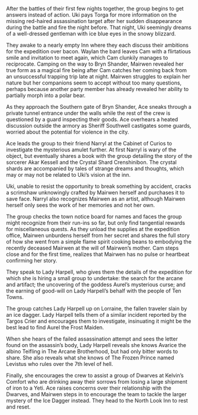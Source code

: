 After the battles of their first few nights together, the group begins to get answers instead of action. Uki pays Torga for more information on the missing red-haired assassination target after her sudden disappearance during the battle and fire the night before. That night, Uki seemingly dreams of a well-dressed gentleman with ice blue eyes in the snowy blizzard.

They awake to a nearly empty Inn where they each discuss their ambitions for the expedition over bacon. Waylan the bard leaves Cam with a flirtatious smile and invitation to meet again, which Cam clunkily manages to reciprocate. Camping on the way to Bryn Shander, Mairwen revealed her true form as a magical fire being after Cam catches her coming back from an unsuccessful trapping trip late at night. Mairwen struggles to explain her nature but her companions seem to accept without too many questions, perhaps because another party member has already revealed her ability to partially morph into a polar bear.

As they approach the Southern gate of Bryn Shander, Ace sneaks through a private tunnel entrance under the walls while the rest of the crew is questioned by a guard inspecting their goods. Ace overhears a heated discussion outside the armory as Sheriff Southwell castigates some guards, worried about the potential for violence in the city.

Ace leads the group to their friend Narryl at the Cabinet of Curios to investigate the mysterious amulet further. At first Narryl is wary of the object, but eventually shares a book with the group detailing the story of the sorcerer Akar Kessell and the Crystal Shard Crenshinibon. The crystal shards are accompanied by tales of strange dreams and thoughts, which may or may not be related to Uki’s vision at the inn.

Uki, unable to resist the opportunity to break something by accident, cracks a scrimshaw unknowingly crafted by Mairwen herself and purchases it to save face. Narryl also recognizes Mairwen as an artist, although Mairwen herself only sees the work of her memories and not her own. 

The group checks the town notice board for names and faces the group might recognize from their run-ins so far, but only find tangential rewards for miscellaneous quests. As they unload the supplies at the expedition office, Mairwen unburdens herself from her secret and shares the full story of how she went from a simple flame spirit cooking beans to embodying the recently deceased Mairwen at the will of Mairwen’s mother. Cam steps close and for the first time, realizes that Mairwen has no pulse or heartbeat confirming her story. 

They speak to Lady Harpell, who gives them the details of the expedition for which she is hiring a small group to undertake: the search for the arcane and artifact; the uncovering of the goddess Aurel’s mysterious curse; and the earning of good-will on Lady Harpell’s behalf with the people of Ten Towns. 

The group catches Lady Harpell up on Lorraine, the fallen traveler slain by an ice dagger. Lady Harpell tells them of a similar incident reported by the Targos Crier and encourages them to investigate, insinuating it might be the best lead to find Aurel the Frost Maiden.

When she hears of the failed assassination attempt and sees the letter found on the assassin’s body, Lady Harpell reveals she knows Avarice the albino Teifling in The Arcane Brotherhood, but had only bitter words to share. She also reveals what she knows of The Frozen Prince named Levistus who rules over the 7th level of hell.

Finally, she encourages the crew to assist a group of Dwarves at Kelvin’s Comfort who are drinking away their sorrows from losing a large shipment of iron to a Yeti. Ace raises concerns over their relationship with the Dwarves, and Mairwen steps in to encourage the team to tackle the larger mystery of the Ice Dagger instead. They head to the North Look Inn to rest and reset.